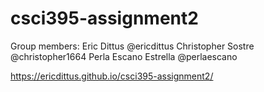# csci395-assignment2

Group members:
Eric Dittus @ericdittus
Christopher Sostre @christopher1664
Perla Escano Estrella @perlaescano

https://ericdittus.github.io/csci395-assignment2/
